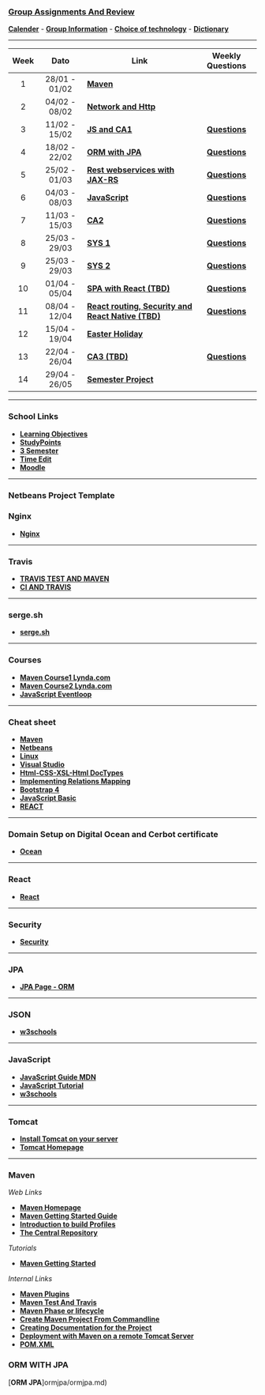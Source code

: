 



### [**Group Assignments And Review**](/group/groupreview.md)

[**Calender**](https://docs.google.com/spreadsheets/d/1UI0gRhmaN-nB2GlaOC0NpoZ4fyWwdtKsl9JXjbPi9vU/edit?usp=sharing) - 
[**Group Information**](home/gruppe.md) -
[**Choice of technology**](home/tek.md) -
[**Dictionary**](home/dictionary.md)


____



| Week | Dato | Link |Weekly Questions|
|:----:|:----:|------|:--------------:|
|  1   | 28/01 - 01/02 |<a href="https://github.com/cphdat3sem2019spring/Week-01" target="_blank">**Maven**</a>||
|  2   | 04/02 - 08/02 | <a href="https://datsoftlyngby.github.io/dat3sem2019Spring/Modul1/Week2/" target="_blank">**Network and Http**</a> ||
|  3   | 11/02 - 15/02 | <a href="https://github.com/cphdat3sem2019spring/Week-03-JavaScript-1-and-CA1" target="_blank">**JS and CA1**</a>|<a href="https://docs.google.com/document/d/19mr3QYYsAnwBhN7Jw_ZPNsivSKGpskR-GGs9_ESM2D8/edit?usp=sharing" target="_blank">**Questions**</a>
|  4   |18/02 - 22/02 |<a href="https://github.com/cphdat3sem2019spring/Week-04-ObjectRelationMapping" target="_blank">**ORM with JPA**</a>| <a href="https://docs.google.com/document/d/1CYBQrVXos_lIDm5SqRbaNEyB8i6tF5NS4y2oCS3agjQ/edit?usp=sharing" target="_blank">**Questions**</a>
 |5| 25/02 - 01/03|<a href="https://datsoftlyngby.github.io/dat3sem2019Spring/Modul2/Week2/" target="_blank">**Rest webservices with JAX-RS**</a> |<a href="https://docs.google.com/document/d/19MTHVnkNHL5uvuQWl4oYu30XwZ02tivrV7CTDMAa4Wk/edit?usp=sharing" target="_blank">**Questions**</a> |
 | 6 |04/03 - 08/03| <a href="https://datsoftlyngby.github.io/dat3sem2019Spring/Modul2/Week3/" target="_blank">**JavaScript**</a> |<a href="https://docs.google.com/document/d/1zh1YNufKbFVrHuAb4A9NA3YA54zkPm_Wu0ee-4AKfrU/edit?usp=sharing" target="_blank">**Questions**</a> |
 | 7 | 11/03 - 15/03 |<a href="https://docs.google.com/document/d/1LC5qSkwf2jB1ea7KHYBBD1OC_gXjwJzMQlnEGp0Ze2s/edit" target="_blank">**CA2**</a> |<a href="https://docs.google.com/document/d/1YLptt6UcxZ1cmOH3-ypqr3-TOZfaTVLmPb_GB8csgSs/edit?usp=sharing" target="_blank">**Questions**</a> |
 | 8 | 25/03 - 29/03 |<a href="https://datsoftlyngby.github.io/dat3sem2019Spring/Modul4/Week1_Sys1/" target="_blank">**SYS 1**</a> |<a href="https://docs.google.com/document/d/1Wn0Lk_qns7Bcvgh2eRs2rPrrUmumoqaKokTLuu7EOLk/edit?usp=sharing" target="_blank">**Questions**</a> |
| 9 | 25/03 - 29/03  |<a href="https://datsoftlyngby.github.io/dat3sem2019Spring/Modul4/Week2_Sys2/" target="_blank">**SYS 2**</a>|<a href="" target="_blank">**Questions**</a>|
| 10 | 01/04 - 05/04 |<a href="https://github.com/cphdat3sem2019spring/Week-10_SPA_with_React/blob/master/README.md" target="_blank">**SPA with React (TBD)**</a>|<a href="" target="_blank">**Questions**</a>|
| 11 | 08/04 - 12/04 |<a href="https://github.com/cphdat3sem2019spring/Week-11_ReactRouter_Security_Apps" target="_blank">**React routing, Security and React Native (TBD)**</a>|<a href="" target="_blank">**Questions**</a>|
| 12 | 15/04 - 19/04 |<a href="" target="_blank">**Easter Holiday**</a>||
| 13 | 22/04 - 26/04 |<a href="https://docs.google.com/document/d/1GZvVK-dGHjyP30BULhtRz9EFYd9MOzdtChoV6X_mRnQ/edit" target="_blank">**CA3 (TBD)**</a>|<a href="https://docs.google.com/document/d/1Rex_LJk0-G13vuS-fb3r7XYNyQghmSirFFJaQKOuV1s/edit?usp=sharing" target="_blank">**Questions**</a>|
| 14 | 29/04 - 26/05 |<a href="https://datsoftlyngby.github.io/dat3sem2019Spring/Modul5/" target="_blank">**Semester Project**</a>|    <a href="#"> </a>|


_____


### School Links
* <a href="https://docs.google.com/spreadsheets/d/1m-uV26BOeiyZHdYdSMisJVLfQmlXeOYAAO0eyaXLXqc/edit#gid=0" target="_blank">**Learning Objectives**</a>
* <a href="https://studypoints.info/#/view1" target="_blank">**StudyPoints**</a>
* <a href="https://datsoftlyngby.github.io/dat3sem2019Spring/" target="_blank">**3 Semester**</a>
* <a href="https://cloud.timeedit.net/cphbusiness/web" target="_blank">**Time Edit**</a>
* <a href="https://cphbusiness.mrooms.net/" target="_blank">**Moodle**</a>

___


### Netbeans Project Template



### Nginx
* [**Nginx**](./nginx/nginx.md)

___


### Travis
* [**TRAVIS TEST AND MAVEN**](./images/maventravis.pdf)
* [**CI AND TRAVIS**](./images/citravis.pdf)

___


### serge.sh
* [**serge.sh**](./serge/serge.md)


____

### Courses
* <a href="https://www.lynda.com/Maven-tutorials/Java-Build-Automation-Maven/504792-2.html" target="_blank">**Maven Course1 Lynda.com**</a>
* <a href="https://www.lynda.com/Maven-tutorials/Multi-Module-Build-Automation-Maven/520530-2.html" target="_blank">**Maven Course2 Lynda.com**</a>
* <a href="https://www.youtube.com/watch?v=8aGhZQkoFbQ" target="_blank">**JavaScript Eventloop**</a>


 ____
 

### Cheat sheet
* <a href="http://files.zeroturnaround.com/pdf/Maven-cheat-sheet.pdf?fbclid=IwAR0ReiR51-OSKcx33GWa7ztZ_FqAxs8MCg4pfRaj1lNCIDqaUk2mLyVLNxw" target="_blank">**Maven**</a>
* <a href="https://netbeans.org/project_downloads/usersguide/shortcuts-80.pdf" target="_blank">**Netbeans**</a>
* <a href="https://files.fosswire.com/2007/08/fwunixref.pdf" target="_blank">**Linux**</a>
* <a href="https://code.visualstudio.com/shortcuts/keyboard-shortcuts-windows.pdf" target="_blank">**Visual Studio**</a>
* <a href="https://docs.emmet.io/cheatsheet-a5.pdf" target="_blank">**Html-CSS-XSL-Html DocTypes**</a>
* <a href="https://docs.google.com/document/d/1C3BNKSonlCVUhdRyXkHS5Spp1hIKMRgxuqAD9lh0ak0/edit?usp=sharing" target="_blank">**Implementing Relations Mapping**</a>
* <a href="https://hackerthemes.com/bootstrap-cheatsheet/" target="_blank">**Bootstrap 4**</a>
* <a href="https://tysker.github.io/Datamatiker3Semester.io/files/js-cheat-sheet.pdf" target="_blank">**JavaScript Basic**</a>
* <a href="https://devhints.io/react" target="_blank">**REACT**</a>

___

### Domain Setup on Digital Ocean and Cerbot certificate
* [**Ocean**](./digitalocean/digitalocean.md)

___


### React

* [**React**](react/react.md)

___

### Security

* [**Security**](security/security.md)


___


### JPA
 * [**JPA Page - ORM**](jpa/jpa.md)

___


### JSON
* <a href="https://www.w3schools.com/js/js_json_intro.asp" target="_blank">**w3schools**</a>

___


### JavaScript
* <a href="https://developer.mozilla.org/en-US/docs/Web/JavaScript" target="_blank">**JavaScript Guide MDN**</a>
* <a href="https://javascript.info/" target="_blank">**JavaScript Tutorial**</a>
* <a href="https://www.w3schools.com/js/default.asp" target="_blank">**w3schools**</a>

___

### Tomcat
* <a href="https://docs.google.com/document/d/1TnPFlZjl8phGqROQB0syUnSJQiaDASZya3gv8qK2qcI/edit?fbclid=IwAR1JoRwDW3Wcfu2HWRSSqfdewZt3usNrOAEYbHXxOcM1yo6kfwdOy8GfCZs#heading=h.6arfkivd01by" target="_blank">**Install Tomcat on your server**</a>
* <a href="http://tomcat.apache.org/" target="_blank">**Tomcat Homepage**</a>

___


### Maven

_Web Links_
* <a href="https://maven.apache.org/" target="_blank">**Maven Homepage**</a>
* <a href="https://maven.apache.org/guides/getting-started/index.html" target="_blank">**Maven Getting Started Guide**</a>
* <a href="http://maven.apache.org/guides/introduction/introduction-to-profiles.html" target="_blank">**Introduction to build Profiles**</a>
* <a href="https://search.maven.org/" target="_blank">**The Central Repository**</a>

_Tutorials_
* [**Maven Getting Started**](./images/mavengettingstartet.pdf)

_Internal Links_
* [**Maven Plugins**](maven/mavenplugins.md)
* [**Maven Test And Travis**](maven/testguidelines.md)
* [**Maven Phase or lifecycle**](maven/lifecycle.md)
* [**Create Maven Project From Commandline**](maven/mavenguide.md)
* [**Creating Documentation for the Project**](maven/documentation.md)
* [**Deployment with Maven on a remote Tomcat Server**](maven/deploymentmaven.md)
* [**POM.XML**](maven/pom.md)

### ORM WITH JPA

[**ORM JPA**]ormjpa/ormjpa.md)
